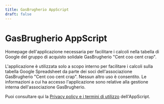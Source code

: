 ```yaml
---
title: GasBrugherio AppScript
draft: false
---
```

# GasBrugherio AppScript

Homepage dell'applicazione necessaria per facilitare i calcoli nella tabella di Google del gruppo di acquisto solidale GasBrugherio "Cent coo cent crap".

L'applicazione è utilizzata solo a scopo interno per facilitare i calcoli sulla tabella Google Spreadsheet da parte dei soci dell'associazione GasBrugherio "Cent coo cent crap". Nessun altro uso è consentito. Le informazioni a cui ha accesso l'applicazione sono relative alla gestione interna dell'associazione GasBrugherio.

Puoi consultare qui la [Privacy policy e i termini di utilizzo](privacy) dell'AppScript.

